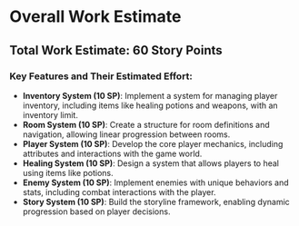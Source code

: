 # Overall Work Estimate

## Total Work Estimate: 60 Story Points

### Key Features and Their Estimated Effort:
- **Inventory System (10 SP)**: Implement a system for managing player inventory, including items like healing potions and weapons, with an inventory limit.
- **Room System (10 SP)**: Create a structure for room definitions and navigation, allowing linear progression between rooms.
- **Player System (10 SP)**: Develop the core player mechanics, including attributes and interactions with the game world.
- **Healing System (10 SP)**: Design a system that allows players to heal using items like potions.
- **Enemy System (10 SP)**: Implement enemies with unique behaviors and stats, including combat interactions with the player.
- **Story System (10 SP)**: Build the storyline framework, enabling dynamic progression based on player decisions.

